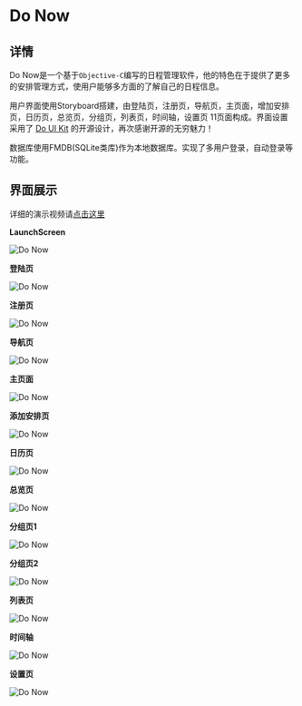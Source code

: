 # Do Now
## 详情
  Do Now是一个基于`Objective-C`编写的日程管理软件，他的特色在于提供了更多的安排管理方式，使用户能够多方面的了解自己的日程信息。
  
  用户界面使用Storyboard搭建，由登陆页，注册页，导航页，主页面，增加安排页，日历页，总览页，分组页，列表页，时间轴，设置页 11页面构成。界面设置采用了 [Do UI Kit](http://www.invisionapp.com/) 的开源设计，再次感谢开源的无穷魅力！
  
  数据库使用FMDB(SQLite类库)作为本地数据库。实现了多用户登录，自动登录等功能。
  
## 界面展示

详细的演示视频请[点击这里](http://v.youku.com/v_show/id_XMTM1ODUxMTg4OA==.html?from=y1.7-1.2)

**LaunchScreen**

![Do Now](https://github.com/Job-Yang/DoNow/blob/master/ScreenShots/LaunchScreen.png)

**登陆页**

![Do Now](https://github.com/Job-Yang/DoNow/blob/master/ScreenShots/%E7%99%BB%E9%99%86%E9%A1%B5.png)

**注册页**

![Do Now](https://github.com/Job-Yang/DoNow/blob/master/ScreenShots/%E6%B3%A8%E5%86%8C%E9%A1%B5.png)

**导航页**

![Do Now](https://github.com/Job-Yang/DoNow/blob/master/ScreenShots/%E5%AF%BC%E8%88%AA%E9%A1%B5.png)

**主页面**

![Do Now](https://github.com/Job-Yang/DoNow/blob/master/ScreenShots/%E4%B8%BB%E9%A1%B5%E9%9D%A2.png)

**添加安排页**

![Do Now](https://github.com/Job-Yang/DoNow/blob/master/ScreenShots/%E6%B7%BB%E5%8A%A0%E5%AE%89%E6%8E%92%E9%A1%B5.png)

**日历页**

![Do Now](https://github.com/Job-Yang/DoNow/blob/master/ScreenShots/%E6%97%A5%E5%8E%86%E9%A1%B5.png)

**总览页**

![Do Now](https://github.com/Job-Yang/DoNow/blob/master/ScreenShots/%E6%80%BB%E8%A7%88%E9%A1%B5.png)

**分组页1**

![Do Now](https://github.com/Job-Yang/DoNow/blob/master/ScreenShots/%E5%88%86%E7%BB%84%E9%A1%B51.png)

**分组页2**

![Do Now](https://github.com/Job-Yang/DoNow/blob/master/ScreenShots/%E5%88%86%E7%BB%84%E9%A1%B52.png)

**列表页**

![Do Now](https://github.com/Job-Yang/DoNow/blob/master/ScreenShots/%E5%88%97%E8%A1%A8%E9%A1%B5.png)

**时间轴**

![Do Now](https://github.com/Job-Yang/DoNow/blob/master/ScreenShots/%E6%97%B6%E9%97%B4%E8%BD%B4.png)

**设置页**

![Do Now](https://github.com/Job-Yang/DoNow/blob/master/ScreenShots/%E8%AE%BE%E7%BD%AE1.png)



